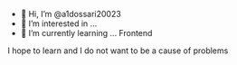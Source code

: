 - 👋 Hi, I’m @a1dossari20023
- 👀 I’m interested in ...
- 🌱 I’m currently learning ...
Frontend

I hope to learn and I do not want to be a cause of problems
